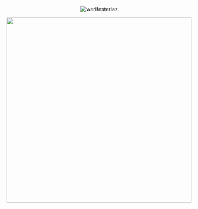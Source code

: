 <p align="center"> <img src="https://komarev.com/ghpvc/?username=werifesteriaz&label=%3C%F0%9D%9F%91&color=becc51&style=flat" alt="werifesteriaz" /> </p>

<div align="center">
<img src="https://files.catbox.moe/yl3rnx.png" width="500">
</div>


